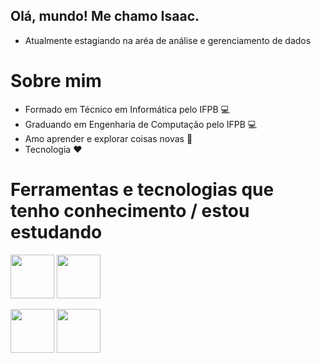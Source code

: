 ## Olá, mundo! Me chamo Isaac.
 - Atualmente estagiando na aréa de análise e gerenciamento de dados
# Sobre mim
 - Formado em Técnico em Informática pelo IFPB 💻
 - Graduando em Engenharia de Computação pelo IFPB 💻
 - Amo aprender e explorar coisas novas 😬
 - Tecnologia ❤️

# Ferramentas e tecnologias que tenho conhecimento / estou estudando

<img src="https://cdn.jsdelivr.net/gh/devicons/devicon/icons/nodejs/nodejs-plain-wordmark.svg" width="70" height="70" />  <img src="https://cdn.jsdelivr.net/gh/devicons/devicon/icons/python/python-original.svg" width="70" height="70"  />

<img src="https://cdn.jsdelivr.net/gh/devicons/devicon/icons/mysql/mysql-original-wordmark.svg" width="70" height="70"  />  <img src="https://cdn.jsdelivr.net/gh/devicons/devicon/icons/jupyter/jupyter-original-wordmark.svg" width="70" height="70"  />




<!---
isaacantonio/isaacantonio is a ✨ special ✨ repository because its `README.md` (this file) appears on your GitHub profile.
You can click the Preview link to take a look at your changes.
--->
